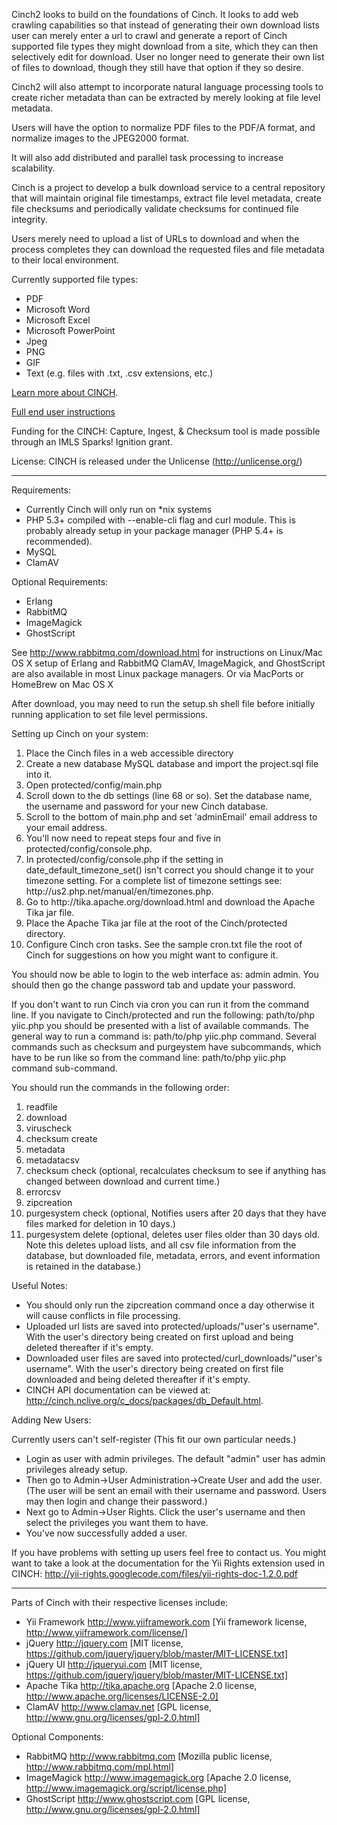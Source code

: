 Cinch2 looks to build on the foundations of Cinch. It looks to add web crawling capabilities so that instead of generating their own 
download lists user can merely enter a url to crawl and generate a report of Cinch supported file types they might download from a site, 
which they can then selectively edit for download. User no longer need to generate their own list of files to download, though they still have that option if they so desire.

Cinch2 will also attempt to incorporate natural language processing tools to create richer metadata than can be extracted by merely looking at file level metadata.

Users will have the option to normalize PDF files to the PDF/A format, and normalize images to the JPEG2000 format.

It will also add distributed and parallel task processing to increase scalability.

Cinch is a project to develop a bulk download service to a central repository 
that will maintain original file timestamps, extract file level metadata, 
create file checksums and periodically validate checksums for continued file integrity. 

Users merely need to upload a list of URLs to download and 
when the process completes they can download the requested files and file metadata 
to their local environment.

Currently supported file types:
 
 * PDF
 * Microsoft Word
 * Microsoft Excel
 * Microsoft PowerPoint
 * Jpeg
 * PNG
 * GIF
 * Text (e.g. files with .txt, .csv extensions, etc.)

<a href="http://digitalpreservation.ncdcr.gov/cinch/" target="_blank">Learn more about CINCH</a>.

<a href="http://cinch.nclive.org/Cinch/CINCHdocumentation.pdf">Full end user instructions</a>

Funding for the CINCH: Capture, Ingest, & Checksum tool is made possible through 
an IMLS Sparks! Ignition grant.

License:  CINCH is released under the Unlicense (http://unlicense.org/)

-------------------------
Requirements:

* Currently Cinch will only run on *nix systems
* PHP 5.3+ compiled with --enable-cli flag and curl module.  This is probably already setup in your package manager (PHP 5.4+ is recommended).
* MySQL
* ClamAV

Optional Requirements:

* Erlang
* RabbitMQ
* ImageMagick 
* GhostScript

See http://www.rabbitmq.com/download.html for instructions on Linux/Mac OS X setup of Erlang and RabbitMQ
ClamAV, ImageMagick, and GhostScript are also available in most Linux package managers.  Or via MacPorts or HomeBrew on Mac OS X

After download, you may need to run the setup.sh shell file before initially running application to set file level permissions.

Setting up Cinch on your system:

<ol>
<li>Place the Cinch files in a web accessible directory</li>
<li>Create a new database MySQL database and import the project.sql file into it.</li>
<li>Open protected/config/main.php</li>
<li>Scroll down to the db settings (line 68 or so). Set the database name, the username and password for your new Cinch database.</li>
<li>Scroll to the bottom of main.php and set 'adminEmail' email address to your email address.
<li>You'll now need to repeat steps four and five in protected/config/console.php.</li>
<li>In protected/config/console.php if the setting in date_default_timezone_set() isn't correct you should change it to your timezone setting.  For a complete list of timezone settings see: http://us2.php.net/manual/en/timezones.php.</li>
<li>Go to http://tika.apache.org/download.html and download the Apache Tika jar file.</li>
<li>Place the Apache Tika jar file at the root of the Cinch/protected directory.</li>
<li>Configure Cinch cron tasks.  See the sample cron.txt file the root of Cinch for suggestions on how you might want to configure it.
</ol>
You should now be able to login to the web interface as: admin admin.
You should then go the change password tab and update your password.

If you don't want to run Cinch via cron you can run it from the command line.  If you navigate to Cinch/protected and run the following: path/to/php yiic.php you should be presented with a list of available commands.  The general way to run a command is: path/to/php yiic.php command.
Several commands such as checksum and purgeystem have subcommands, which have to be run like so from the command line: path/to/php yiic.php command sub-command.

You should run the commands in the following order:
<ol>
<li>readfile</li>
<li>download</li>
<li>viruscheck</li>
<li>checksum create</li>
<li>metadata</li>
<li>metadatacsv</li>
<li>checksum check (optional, recalculates checksum to see if anything has changed between download and current time.)</li>
<li>errorcsv</li>
<li>zipcreation</li>
<li>purgesystem check (optional, Notifies users after 20 days that they have files marked for deletion in 10 days.)</li>
<li>purgesystem delete (optional, deletes user files older than 30 days old.  Note this deletes upload lists, and all csv file information from the database, but downloaded file, metadata, errors, and event information is retained in the database.)</li>
</ol>

Useful Notes:  

* You should only run the zipcreation command once a day otherwise it will cause conflicts in file processing.
* Uploaded url lists are saved into protected/uploads/"user's username". With the user's directory being created on first upload and being deleted thereafter if it's empty.
* Downloaded user files are saved  into protected/curl_downloads/"user's username". With the user's directory being created on first file downloaded and being deleted thereafter if it's empty.
* CINCH API documentation can be viewed at: http://cinch.nclive.org/c_docs/packages/db_Default.html.

Adding New Users:

Currently users can't self-register (This fit our own particular needs.)

* Login as user with admin privileges.  The default "admin" user has admin privileges already setup.
* Then go to Admin->User Administration->Create User and add the user. (The user will be sent an email with their username and password.  Users may then login and change their password.)
* Next go to Admin->User Rights.  Click the user's username and then select the privileges you want them to have.
* You've now successfully added a user.

If you have problems with setting up users feel free to contact us.  You might want to take a look at the documentation for the Yii Rights extension used in CINCH: http://yii-rights.googlecode.com/files/yii-rights-doc-1.2.0.pdf

-------------------------

Parts of Cinch with their respective licenses include:

- Yii Framework <http://www.yiiframework.com> [Yii framework license, http://www.yiiframework.com/license/]
- jQuery <http://jquery.com> [MIT license, https://github.com/jquery/jquery/blob/master/MIT-LICENSE.txt]
- jQuery UI <http://jqueryui.com> [MIT license, https://github.com/jquery/jquery/blob/master/MIT-LICENSE.txt]
- Apache Tika <http://tika.apache.org> [Apache 2.0 license, http://www.apache.org/licenses/LICENSE-2.0]
- ClamAV <http://www.clamav.net> [GPL license, http://www.gnu.org/licenses/gpl-2.0.html]

Optional Components:

- RabbitMQ <http://www.rabbitmq.com>  [Mozilla public license, http://www.rabbitmq.com/mpl.html]
- ImageMagick <http://www.imagemagick.org> [Apache 2.0 license, http://www.imagemagick.org/script/license.php]
- GhostScript <http://www.ghostscript.com> [GPL license, http://www.gnu.org/licenses/gpl-2.0.html]
